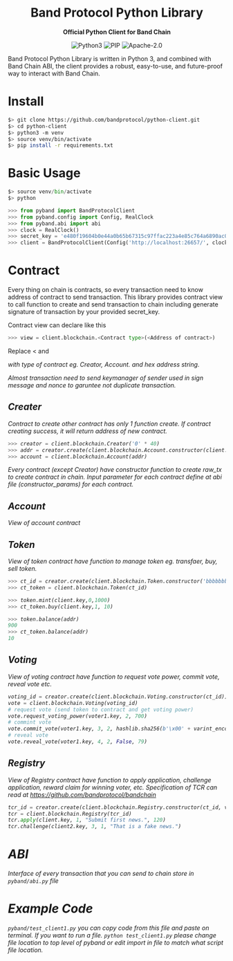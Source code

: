 <div align="center">
  <h1>
    Band Protocol Python Library
  </h1>

  <p>
    <strong>Official Python Client for Band Chain</strong>

![Python3](https://img.shields.io/badge/language-Python3-blue.svg?longCache=true&style=popout-square)
![PIP](https://img.shields.io/badge/PIP-unlisted-red.svg?longCache=true&style=popout-square)
![Apache-2.0](https://img.shields.io/badge/license-Apache--2.0-green.svg?longCache=true&style=popout-square)
  </p>
</div>

Band Protocol Python Library is written in Python 3, and combined with Band Chain ABI, the client provides a robust, easy-to-use, and future-proof way to interact with Band Chain.

# Install
```sh
$> git clone https://github.com/bandprotocol/python-client.git
$> cd python-client
$> python3 -m venv
$> source venv/bin/activate
$> pip install -r requirements.txt
```

# Basic Usage
```python
$> source venv/bin/activate
$> python

>>> from pyband import BandProtocolClient
>>> from pyband.config import Config, RealClock
>>> from pyband.abi import abi
>>> clock = RealClock()
>>> secret_key = 'e480f19604b0e44a0b65b67315c97ffac223a4e85c764a6890ac05e3047fb93878e3d3647baadde0b9e92c3bb2eca1b8b8944cf263c5ef38a7d489f8a64baedd'
>>> client = BandProtocolClient(Config('http://localhost:26657/', clock), abi, secret_key)
```
# Contract
Every thing on chain is contracts, so every transaction need to know address of contract to send transaction. This library provides contract view to call function to create and send transaction to chain including generate signature of transaction by your provided secret_key.

Contract view can declare like this
```python
>>> view = client.blockchain.<Contract type>(<Address of contract>)
```

Replace <<Contract type> and <Address of contract> with type of contract eg. Creator, Account. and hex address string.

Almost transaction need to send keymanager of sender used in sign message and nonce to garuntee not duplicate transaction.
## Creater
Contract to create other contract has only 1 function create. If contract creating success, it will return address of new contract.
```python
>>> creator = client.blockchain.Creator('0' * 40)
>>> addr = creator.create(client.blockchain.Account.constructor(client.key.get_vk())) 
>>> account = client.blockchain.Account(addr)
```
Every contract (except Creator) have constructor function to create raw_tx to create contract in chain. Input parameter for each contract define at abi file (constructor_params) for each contract.

## Account
View of account contract

## Token
View of token contract have function to manage token eg. transfaer, buy, sell token.
```python
>>> ct_id = creator.create(client.blockchain.Token.constructor('bbbbbbbbbbbbbbbbbbbbbbbbbbbbbbbbbbbbbbbb', bytes.fromhex('06080702')))
>>> ct_token = client.blockchain.Token(ct_id)

>>> token.mint(client.key,0,1000)
>>> ct_token.buy(client.key,1, 10)

>>> token.balance(addr)
900
>>> ct_token.balance(addr)
10
```

## Voting
View of voting contract have function to request vote power, commit vote, reveal vote etc.
```python
voting_id = creator.create(client.blockchain.Voting.constructor(ct_id))
vote = client.blockchain.Voting(voting_id)
# request vote (send token to contract and get voting power)
vote.request_voting_power(voter1.key, 2, 700)
# commint vote
vote.commit_vote(voter1.key, 3, 2, hashlib.sha256(b'\x00' + varint_encode(79)).digest(), 700)
# reveal vote
vote.reveal_vote(voter1.key, 4, 2, False, 79)
```

## Registry
View of Registry contract have function to apply application, challenge application, reward claim for winning voter, etc.
Specification of TCR can read at https://github.com/bandprotocol/bandchain
```python
tcr_id = creator.create(client.blockchain.Registry.constructor(ct_id, voting_id, 50, 50, 100, 100, 100, 100))
tcr = client.blockchain.Registry(tcr_id)
tcr.apply(client.key, 1, "Submit first news.", 120)
tcr.challenge(client2.key, 3, 1, "That is a fake news.")
```

# ABI
Interface of every transaction that you can send to chain store in `pyband/abi.py` file

# Example Code
`pyband/test_client1.py` you can copy code from this file and paste on terminal. If you want to run a file.
```python test_client1.py``` please change file location to top level of pyband or edit import in file to match what script file location.
